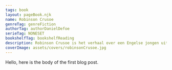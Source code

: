 ```yaml
---
tags: book
layout: pageBook.njk
name: Robinson Crusoe
genreTag: genreFiction
authorTag: authorDanielDefoe
serieTag: NONESET
bookshelfTag: bookshelfReading
description: Robinson Crusoe is het verhaal over een Engelse jongen uit York die zeeman wordt. Maar op een van zijn reizen vergaat zijn schip en Robinson Crusoe overleeft als enige de ramp. Op het eiland waar hij strandt, weet hij door zijn vindingrijkheid lange tijd te overleven met de overblijfselen uit het schip en met dat wat de natuur te bieden heeft. Hij wordt ziek en geneest zichzelf en ondertussen schrijft hij alles op in zijn dagboek. Dan, als Robinson Crusoe ervan overtuigd is dat hij de enige levende mens op het eiland is, ontmoet hij een inboorling, die hij de naam Vrijdag geeft. De komst van Vrijdag geeft een nieuwe wending aan zijn leven.
coverImage: assets/covers/robinsonCrusoe.jpg
---
```


Hello, here is the body of the first blog post.